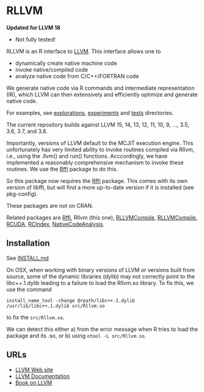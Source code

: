 # RLLVM

**Updated for LLVM 18**
+ Not fully tested!

RLLVM is an R interface to [LLVM](http://llvm.org). This interface
allows one to 

+ dynamically create native machine code
+ invoke native/compiled code 
+ analyze native code from C/C++/FORTRAN code

We generate native code via R commands and 
intermediate representation (IR), which LLVM can then extensively and
efficiently optimize and generate native code.


For examples, see [explorations](explorations), [experiments](experiments) and [tests](tests) directories.


The current repository builds against LLVM 15, 14, 13, 12, 11, 10, 9, ..., 3.5, 3.6, 3.7, and 3.8.

Importantly, versions of LLVM default to the MCJIT execution engine.
This unfortunately has very limited ability to invoke routines compiled via Rllvm,
i.e., using the .llvm() and run() functions.   Acccordingly, we have implemented a
reasonably comprehensive mechanism to invoke these routines.
We use the [Rffi](https://github.com/omegahat/Rffi) package to do this.


So this package now requires the [Rffi](https://github.com/omegahat/Rffi) package.
This comes with its own version of libffi, but will find a more up-to-date version
if it is installed (see pkg-config). 

These packages are not on CRAN.

Related packages are [Rffi](https://github.com/omegahat/Rffi), Rllvm (this one),
[RLLVMCompile](https://github.com/duncantl/RLLVMCompile),
[RLLVMCompile](https://github.com/duncantl/RLLVMCompile),
[RCUDA](https://github.com/duncantl/RCUDA),
[RCIndex](https://github.com/omegahat/RClangSimple),
[NativeCodeAnalysis](https://github.com/duncantl/NativeCodeAnalysis).


## Installation

See [INSTALL.md](INSTALL.md)

On OSX, when working with binary versions of LLVM or versions built from source, 
some of the dynamic libraries (dylib) may not correctly point to the libc++.1.dylib
leading to a failure to load the Rllvm.so library.
To fix this, we use the command
```
install_name_tool -change @rpath/libc++.1.dylib /usr/lib/libc++.1.dylib src/Rllvm.so
```
to fix the `src/Rllvm.so`.

We can detect this either a) from the error message when R tries to load the package and its .so,
or b) using `otool -L src/Rllvm.so`.



## URLs

+ [LLVM Web site](https://llvm.org)
+ [LLVM Documentation](http://llvm.org/docs/)
+ [Book on LLVM](http://www.aosabook.org/en/llvm.html)

